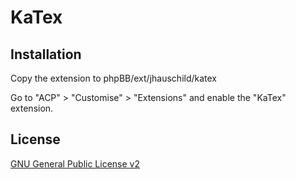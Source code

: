 # KaTex

## Installation

Copy the extension to phpBB/ext/jhauschild/katex

Go to "ACP" > "Customise" > "Extensions" and enable the "KaTex" extension.

## License

[GNU General Public License v2](license.txt)
